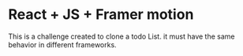 # React + JS + Framer motion

This is a challenge created to clone a todo List. it must have the same behavior in different frameworks.
